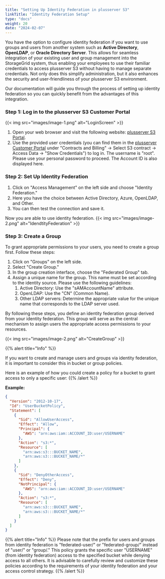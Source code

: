 ```yaml
---
title: "Setting Up Identity Federation in plusserver S3"
linkTitle: "Identity Federation Setup"
type: "docs"
weight: 20
date: "2024-02-07"
---
```

You have the option to configure identity federation if you want to use groups and users from another system such as **Active Directory**, **OpenLDAP**, or **Oracle Directory Server**. This allows for seamless integration of your existing user and group management into the StorageGrid system, thus enabling your employees to use their familiar credentials to access plusserver S3 without having to manage separate credentials. Not only does this simplify administration, but it also enhances the security and user-friendliness of your plusserver S3 environment.

Our documentation will guide you through the process of setting up identity federation so you can quickly benefit from the advantages of this integration.

### Step 1: Log in to the plusserver S3 Customer Portal
{{< img src="images/image-1.png" alt="LoginScreen" >}}

1. Open your web browser and visit the following website: [plusserver S3 Portal](https://s3-portal.psmanaged.com:9443/).
2. Use the provided user credentials (you can find them in the [plusserver Customer Portal](https://customerservice.plusserver.com/) under "Contracts and Billing" → Select S3 contract → Access Data → "Show Credentials") to log in. The username is "root". Please use your personal password to proceed. The Account ID is also displayed here.

### Step 2: Set Up Identity Federation

1. Click on "Access Management" on the left side and choose "Identity Federation."
2. Here you have the choice between Active Directory, Azure, OpenLDAP, and Other.
3. You can then test the connection and save it.

Now you are able to use identity federation.
{{< img src="images/image-2.png" alt="IdendtityFederation" >}}

### Step 3: Create a Group

To grant appropriate permissions to your users, you need to create a group first. Follow these steps:

1. Click on "Groups" on the left side.
2. Select "Create Group."
3. In the group creation interface, choose the "Federated Group" tab.
4. Assign a unique name for the group. This name must be set according to the identity source. Please use the following guidelines:
     1. Active Directory: Use the "sAMAccountName" attribute.
     2. OpenLDAP: Use the "CN" (Common Name).
     3. Other LDAP servers: Determine the appropriate value for the unique name that corresponds to the LDAP server used.

By following these steps, you define an identity federation group derived from your identity federation. This group will serve as the central mechanism to assign users the appropriate access permissions to your resources.

{{< img src="images/image-2.png" alt="CreateGroup" >}}

{{% alert title="Info" %}}

If you want to create and manage users and groups via identity federation, it is important to consider this in bucket or group policies.

Here is an example of how you could create a policy for a bucket to grant access to only a specific user:
{{% /alert %}}

**Example:**

```json
{
  "Version": "2012-10-17",
  "Id": "UserBucketPolicy",
  "Statement": [
    {
      "Sid": "AllowUserAccess",
      "Effect": "Allow",
      "Principal": {
        "AWS": "arn:aws:iam::ACCOUNT_ID:user/USERNAME"
      },
      "Action": "s3:*",
      "Resource": [
        "arn:aws:s3:::BUCKET_NAME",
        "arn:aws:s3:::BUCKET_NAME/*"
      ]
    },
    {
      "Sid": "DenyOtherAccess",
      "Effect": "Deny",
      "NotPrincipal": {
        "AWS": "arn:aws:iam::ACCOUNT_ID:user/USERNAME"
      },
      "Action": "s3:*",
      "Resource": [
        "arn:aws:s3:::BUCKET_NAME",
        "arn:aws:s3:::BUCKET_NAME/*"
      ]
    }
  ]
}
```
{{% alert title="Info" %}}
Please note that the prefix for users and groups from identity federation is "federated-user/" or "federated-group/" instead of "user/" or "group/."
This policy grants the specific user "USERNAME" (from identity federation) access to the specified bucket while denying access to all others.
It is advisable to carefully review and customize these policies according to the requirements of your identity federation and your access control strategy.
{{% /alert %}}